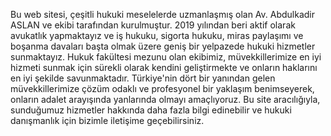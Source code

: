 Bu web sitesi, çeşitli hukuki meselelerde uzmanlaşmış olan Av. Abdulkadir ASLAN ve ekibi tarafından kurulmuştur. 2019 yılından beri aktif olarak avukatlık yapmaktayız ve iş hukuku, sigorta hukuku, miras paylaşımı ve boşanma davaları başta olmak üzere geniş bir yelpazede hukuki hizmetler sunmaktayız. Hukuk fakültesi mezunu olan ekibimiz, müvekkillerimize en iyi hizmeti sunmak için sürekli olarak kendini geliştirmekte ve onların haklarını en iyi şekilde savunmaktadır. Türkiye'nin dört bir yanından gelen müvekkillerimize çözüm odaklı ve profesyonel bir yaklaşım benimseyerek, onların adalet arayışında yanlarında olmayı amaçlıyoruz. Bu site aracılığıyla, sunduğumuz hizmetler hakkında daha fazla bilgi edinebilir ve hukuki danışmanlık için bizimle iletişime geçebilirsiniz.
